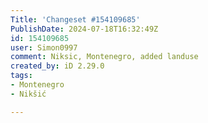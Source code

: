 ```yaml
---
Title: 'Changeset #154109685'
PublishDate: 2024-07-18T16:32:49Z
id: 154109685
user: Simon0997
comment: Niksic, Montenegro, added landuse
created_by: iD 2.29.0
tags:
- Montenegro
- Nikšić

---
```


